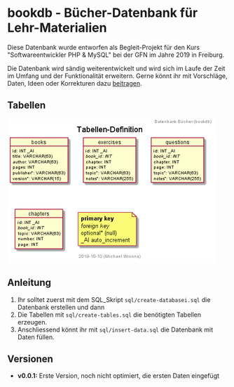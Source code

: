 # bookdb - Bücher-Datenbank für Lehr-Materialien

Diese Datenbank wurde entworfen als Begleit-Projekt für den Kurs "Softwareentwickler PHP & MySQL" bei der GFN im Jahre 2019 in Freiburg.

Die Datenbank wird sändig weiterentwickelt und wird sich im Laufe der Zeit im Umfang und der Funktionalität erweitern. Gerne könnt ihr mit Vorschläge, Daten, Ideen oder Korrekturen dazu [beitragen](https://github.com/devmyqi/sql-bookdb/issues).

## Tabellen

![Tabellen-Definition](img/bookdb.png)

## Anleitung

1.	Ihr solltet zuerst mit dem SQL_Skript `sql/create-databasei.sql` die Datenbank erstellen und dann
2.	Die Tabellen mit `sql/create-tables.sql` die benötigten Tabellen erzeugen.
3. Anschliessend könnt ihr mit `sql/insert-data.sql` die Datenbank mit Daten füllen.

## Versionen

* **v0.0.1:** Erste Version, noch nicht optimiert, die ersten Daten eingefügt